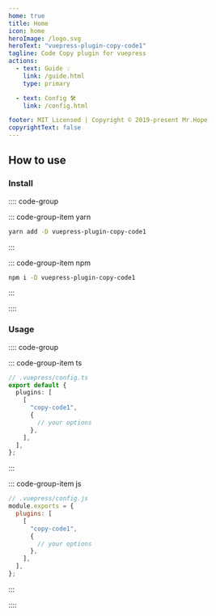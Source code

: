 ```yaml
---
home: true
title: Home
icon: home
heroImage: /logo.svg
heroText: "vuepress-plugin-copy-code1"
tagline: Code Copy plugin for vuepress
actions:
  - text: Guide 💡
    link: /guide.html
    type: primary

  - text: Config 🛠
    link: /config.html

footer: MIT Licensed | Copyright © 2019-present Mr.Hope
copyrightText: false
---
```


## How to use

### Install

:::: code-group

::: code-group-item yarn

```bash
yarn add -D vuepress-plugin-copy-code1
```

:::

::: code-group-item npm

```bash
npm i -D vuepress-plugin-copy-code1
```

:::

::::

### Usage

:::: code-group

::: code-group-item ts

```ts
// .vuepress/config.ts
export default {
  plugins: [
    [
      "copy-code1",
      {
        // your options
      },
    ],
  ],
};
```

:::

::: code-group-item js

```js
// .vuepress/config.js
module.exports = {
  plugins: [
    [
      "copy-code1",
      {
        // your options
      },
    ],
  ],
};
```

:::

::::
